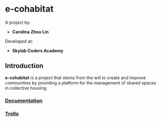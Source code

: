 # e-cohabitat

A project by:

- **Carolina Zhou Lin**

Developed at:

- **Skylab Coders Academy**

## Introduction
**e-cohabitat** is a project that stems from the will to create and improve communities by providing a platform for the management of shared spaces in collective housing.
### [Documentation](./e-cohabitat-doc/README.md)

### [Trello](https://trello.com/b/wIPmrzRX/e-cohabitat)
